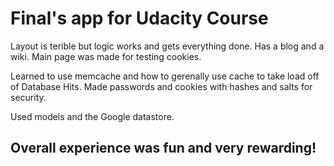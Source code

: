 Final's app for Udacity Course 
=========

Layout is terible but logic works and gets everything done.
Has a blog and a wiki.
Main page was made for testing cookies.

Learned to use memcache and how to gerenally use cache to take load off of Database Hits.
Made passwords and cookies with hashes and salts for security.

Used models and the Google datastore.

<h2>Overall experience was fun and very rewarding!</h2>